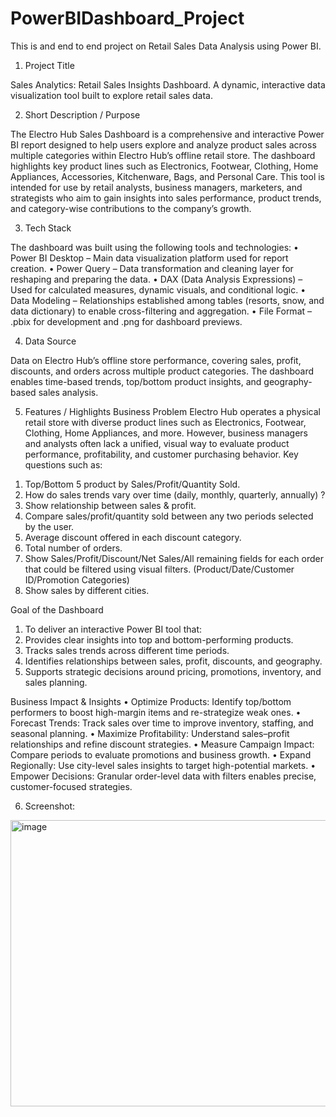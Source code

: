 # PowerBIDashboard_Project

This is and end to end project on Retail Sales Data Analysis using Power BI. 
1.	Project Title 
  
Sales Analytics: Retail Sales Insights Dashboard.
A dynamic, interactive data visualization tool built to explore retail sales data.

2.	Short Description / Purpose

The Electro Hub Sales Dashboard is a comprehensive and interactive Power BI report designed to help users explore and analyze product sales across multiple categories within Electro Hub’s offline retail store. The dashboard highlights key product lines such as Electronics, Footwear, Clothing, Home Appliances, Accessories, Kitchenware, Bags, and Personal Care. This tool is intended for use by retail analysts, business managers, marketers, and strategists who aim to gain insights into sales performance, product trends, and category-wise contributions to the company’s growth.

3.	Tech Stack

The dashboard was built using the following tools and technologies:
•	Power BI Desktop – Main data visualization platform used for report creation.
•	Power Query – Data transformation and cleaning layer for reshaping and preparing the data.
•	DAX (Data Analysis Expressions) – Used for calculated measures, dynamic visuals, and conditional logic.
•	Data Modeling – Relationships established among tables (resorts, snow, and data dictionary) to enable cross-filtering and aggregation.
•	File Format – .pbix for development and .png for dashboard previews.

4.	Data Source

Data on Electro Hub’s offline store performance, covering sales, profit, discounts, and orders across multiple product categories. The dashboard enables time-based trends, top/bottom product insights, and geography-based sales analysis.

5.	Features / Highlights
Business Problem
Electro Hub operates a physical retail store with diverse product lines such as Electronics, Footwear, Clothing, Home Appliances, and more. However, business managers and analysts often lack a unified, visual way to evaluate product performance, profitability, and customer purchasing behavior.
Key questions such as:
1) Top/Bottom 5 product by Sales/Profit/Quantity Sold.
2) How do sales trends vary over time (daily, monthly, quarterly, annually) ?
3) Show relationship between sales & profit.
4) Compare sales/profit/quantity sold between any two periods selected by the user.
5) Average discount offered in each discount category.
6) Total number of orders.
7) Show Sales/Profit/Discount/Net Sales/All remaining fields for each order that could be filtered using visual filters. (Product/Date/Customer ID/Promotion Categories)
8) Show sales by different cities.

Goal of the Dashboard
1) To deliver an interactive Power BI tool that:
2) Provides clear insights into top and bottom-performing products.
3) Tracks sales trends across different time periods.
4) Identifies relationships between sales, profit, discounts, and geography.
5) Supports strategic decisions around pricing, promotions, inventory, and sales planning.

Business Impact & Insights
•	Optimize Products: Identify top/bottom performers to boost high-margin items and re-strategize weak     ones.
•	Forecast Trends: Track sales over time to improve inventory, staffing, and seasonal planning.
•	Maximize Profitability: Understand sales–profit relationships and refine discount strategies.
•	Measure Campaign Impact: Compare periods to evaluate promotions and business growth.
•	Expand Regionally: Use city-level sales insights to target high-potential markets.
•	Empower Decisions: Granular order-level data with filters enables precise, customer-focused strategies.

6.	Screenshot:
<img width="812" height="458" alt="image" src="https://github.com/user-attachments/assets/cb59b0b0-2231-4a1c-8bd9-0ba2b798749b" />




 
